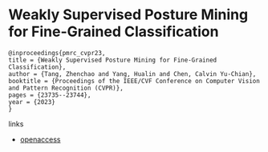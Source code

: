 # Weakly Supervised Posture Mining for Fine-Grained Classification

```
@inproceedings{pmrc_cvpr23,
title = {Weakly Supervised Posture Mining for Fine-Grained Classification},
author = {Tang, Zhenchao and Yang, Hualin and Chen, Calvin Yu-Chian},
booktitle = {Proceedings of the IEEE/CVF Conference on Computer Vision and Pattern Recognition (CVPR)},
pages = {23735--23744},
year = {2023}
}
```

links
- [openaccess](http://openaccess.thecvf.com//content/CVPR2023/html/Tang_Weakly_Supervised_Posture_Mining_for_Fine-Grained_Classification_CVPR_2023_paper.html)
